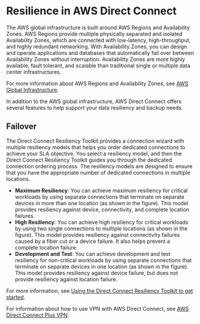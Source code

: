 # Resilience in AWS Direct Connect<a name="disaster-recovery-resiliency"></a>

The AWS global infrastructure is built around AWS Regions and Availability Zones\. AWS Regions provide multiple physically separated and isolated Availability Zones, which are connected with low\-latency, high\-throughput, and highly redundant networking\. With Availability Zones, you can design and operate applications and databases that automatically fail over between Availability Zones without interruption\. Availability Zones are more highly available, fault tolerant, and scalable than traditional single or multiple data center infrastructures\. 

For more information about AWS Regions and Availability Zones, see [AWS Global Infrastructure](http://aws.amazon.com/about-aws/global-infrastructure/)\.

In addition to the AWS global infrastructure, AWS Direct Connect offers several features to help support your data resiliency and backup needs\.

## Failover<a name="failover"></a>

The Direct Connect Resiliency Toolkit provides a connection wizard with multiple resiliency models that helps you order dedicated connections to achieve your SLA objective\. You select a resiliency model, and then the Direct Connect Resiliency Toolkit guides you through the dedicated connection ordering process\. The resiliency models are designed to ensure that you have the appropriate number of dedicated connections in multiple locations\. 
+ **Maximum Resiliency**: You can achieve maximum resiliency for critical workloads by using separate connections that terminate on separate devices in more than one location \(as shown in the figure\)\. This model provides resiliency against device, connectivity, and complete location failures\.
+ **High Resiliency**: You can achieve high resiliency for critical workloads by using two single connections to multiple locations \(as shown in the figure\)\. This model provides resiliency against connectivity failures caused by a fiber cut or a device failure\. It also helps prevent a complete location failure\.
+ **Development and Test**: You can achieve development and test resiliency for non\-critical workloads by using separate connections that terminate on separate devices in one location \(as shown in the figure\)\. This model provides resiliency against device failure, but does not provide resiliency against location failure\.

For more information, see [Using the Direct Connect Resiliency Toolkit to get started](resilency_toolkit.md)\.

For information about how to use VPN with AWS Direct Connect, see [AWS Direct Connect Plus VPN](https://docs.aws.amazon.com/whitepapers/latest/aws-vpc-connectivity-options/aws-direct-connect-plus-vpn-network-to-amazon.html)\.